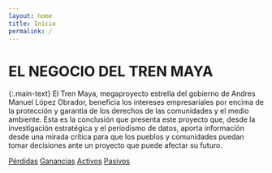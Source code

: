 ```yaml
---
layout: home
title: Inicio
permalink: /
---
```


# EL NEGOCIO DEL TREN MAYA

{:.main-text}
El Tren Maya, megaproyecto estrella del gobierno de Andres Manuel López Obrador, beneficia los intereses empresariales por encima de la protección y garantía de los derechos de las comunidades y el medio ambiente.
Esta es la conclusión que presenta este proyecto que, desde la investigación estratégica y el periodismo de datos, aporta información desde una mirada crítica para que los pueblos y comunidades puedan tomar decisiones ante un proyecto que puede afectar su futuro.

[Pérdidas](https://towerbuilder.poderlatam.org/posts/)
[Ganancias](https://towerbuilder.poderlatam.org/iframe-visualization/)
[Activos](https://towerbuilder.poderlatam.org/iframe-slider/)
[Pasivos](https://towerbuilder.poderlatam.org/?iframe)

